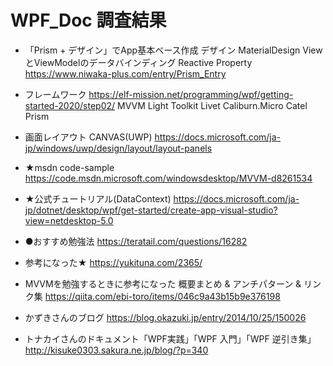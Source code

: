 # WPF_Doc 調査結果

- 「Prism + デザイン」でApp基本ベース作成
デザイン
MaterialDesign
ViewとViewModelのデータバインディング
Reactive Property
https://www.niwaka-plus.com/entry/Prism_Entry

- フレームワーク
https://elf-mission.net/programming/wpf/getting-started-2020/step02/
MVVM Light Toolkit
Livet
Caliburn.Micro
Catel
Prism

- 画面レイアウト
CANVAS(UWP)
https://docs.microsoft.com/ja-jp/windows/uwp/design/layout/layout-panels


- ★msdn code-sample
https://code.msdn.microsoft.com/windowsdesktop/MVVM-d8261534

- ★公式チュートリアル(DataContext)
https://docs.microsoft.com/ja-jp/dotnet/desktop/wpf/get-started/create-app-visual-studio?view=netdesktop-5.0

- ●おすすめ勉強法
https://teratail.com/questions/16282

- 参考になった★
https://yukituna.com/2365/

- MVVMを勉強するときに参考になった 概要まとめ & アンチパターン & リンク集
https://qiita.com/ebi-toro/items/046c9a43b15b9e376198

- かずきさんのブログ
https://blog.okazuki.jp/entry/2014/10/25/150026

- トナカイさんのドキュメント「WPF実践」「WPF 入門」「WPF 逆引き集」
http://kisuke0303.sakura.ne.jp/blog/?p=340


